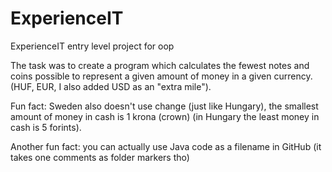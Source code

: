 # ExperienceIT
ExperienceIT entry level project for oop

The task was to create a program which calculates the fewest notes and coins possible to represent a given amount of money in a given currency. (HUF, EUR, I also added USD as an "extra mile").

Fun fact: Sweden also doesn't use change (just like Hungary), the smallest amount of money in cash is 1 krona (crown) (in Hungary the least money in cash is 5 forints).

Another fun fact: you can actually use Java code as a filename in GitHub (it takes one comments as folder markers tho)
